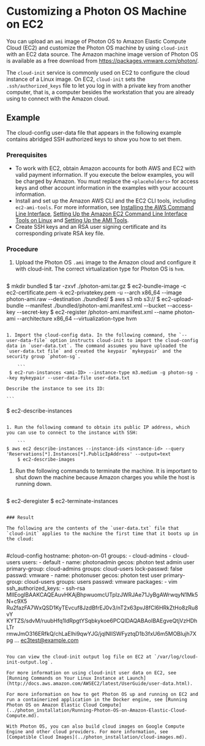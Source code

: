 # Customizing a Photon OS Machine on EC2

You can upload an `ami` image of Photon OS to Amazon Elastic Compute Cloud (EC2) and customize the Photon OS machine by using `cloud-init` with an EC2 data source. The Amazon machine image version of Photon OS is available as a free download from https://packages.vmware.com/photon/.

The `cloud-init` service is commonly used on EC2 to configure the cloud instance of a Linux image. On EC2, `cloud-init` sets the `.ssh/authorized_keys` file to let you log in with a private key from another computer, that is, a computer besides the workstation that you are already using to connect with the Amazon cloud. 

## Example

The cloud-config user-data file that appears in the following example contains abridged SSH authorized keys to show you how to set them. 

### Prerequisites 

- To work with EC2, obtain Amazon accounts for both AWS and EC2 with valid payment information. If you execute the below examples, you will be charged by Amazon. You must replace the `<placeholders>` for access keys and other account information in the examples with your account information. 
- Install and set up the Amazon AWS CLI and the EC2 CLI tools, including `ec2-ami-tools`. 
    For more information, see [Installing the AWS Command Line Interface](http://docs.aws.amazon.com/cli/latest/userguide/installing.html), [Setting Up the Amazon EC2 Command Line Interface Tools on Linux](http://docs.aws.amazon.com/AWSEC2/latest/CommandLineReference/set-up-ec2-cli-linux.html) and [Setting Up the AMI Tools](http://docs.aws.amazon.com/AWSEC2/latest/UserGuide/set-up-ami-tools.html). 
- Create  SSH keys and an RSA user signing certificate and its corresponding private RSA key file.  

### Procedure 

1. Upload the Photon OS `.ami` image to the Amazon cloud and configure it with cloud-init. The correct virtualization type for Photon OS is `hvm`.   
	
    ```
$ mkdir bundled
	$ tar -zxvf ./photon-ami.tar.gz 
	$ ec2-bundle-image -c ec2-certificate.pem -k ec2-privatekey.pem -u <EC2 account id>  --arch x86_64 --image photon-ami.raw --destination ./bundled/
	$ aws s3 mb s3://<bucket-name>
	$ ec2-upload-bundle --manifest ./bundled/photon-ami.manifest.xml --bucket <bucket-name> --access-key <Account Access Key> --secret-key <Account Secret key>
	$ ec2-register <bucket-name>/photon-ami.manifest.xml --name photon-ami --architecture x86_64 --virtualization-type hvm
```

1. Import the cloud-config data. In the following command, the `--user-data-file` option instructs cloud-init to import the cloud-config data in `user-data.txt`. The command assumes you have uploaded the `user-data.txt file` and created the keypair `mykeypair` and the security group `photon-sg`.
   
    ```
 $ ec2-run-instances <ami-ID> --instance-type m3.medium -g photon-sg --key mykeypair --user-data-file user-data.txt
```
    Describe the instance to see its ID: 
	
    ```
$ ec2-describe-instances
```
    
1. Run the following command to obtain its public IP address, which you can use to connect to the instance with SSH:
	
    ```
$ aws ec2 describe-instances --instance-ids <instance-id> --query 'Reservations[*].Instances[*].PublicIpAddress' --output=text
	$ ec2-describe-images
```

1. Run the following commands to terminate the machine. It is important to shut down the machine because Amazon charges you while the host is running down.   

    ```
$ ec2-deregister <ami-image-identifier>
	$ ec2-terminate-instances <instance-id>
```

### Result

The following are the contents of the `user-data.txt` file that `cloud-init` applies to the machine the first time that it boots up in the cloud: 
    
```
#cloud-config
    hostname: photon-on-01
    groups:
    - cloud-admins
    - cloud-users
    users:
    - default
    - name: photonadmin
       gecos: photon test admin user
       primary-group: cloud-admins
       groups: cloud-users
       lock-passwd: false
       passwd: vmware
    - name: photonuser
       gecos: photon test user
       primary-group: cloud-users
       groups: users
       passwd: vmware
    packages:
    - vim
	ssh_authorized_keys:
	 - ssh-rsa MIIEogIBAAKCAQEAuvHKAjBhpwuomcUTpIzJWRJAe71JyBgAWrwqyN1Mk5N+c9X5
	Ru2fazFA7WxQSD1KyTEvcuf8JzdBfrEJ0v3/nT2x63pvJ8fCl6HRkZtHo8zRu8vY
	KYTZS/sdvM/ruubHfq1ldRpgtYSqbkykoe6PCQIDAQABAoIBAEgveQtjVzHDhLTr
	rmwJmO316ERfkQ/chLaElhi9qwYJG/jqlNIISWFyztqD1b3fxU6m5MOBIujh7Xpg
	... ec3test@example.com
```

You can view the cloud-init output log file on EC2 at `/var/log/cloud-init-output.log`. 

For more information on using cloud-init user data on EC2, see [Running Commands on Your Linux Instance at Launch](http://docs.aws.amazon.com/AWSEC2/latest/UserGuide/user-data.html).

For more information on how to get Photon OS up and running on EC2 and run a containerized application in the Docker engine, see [Running Photon OS on Amazon Elastic Cloud Compute](../photon_installation/Running-Photon-OS-on-Amazon-Elastic-Cloud-Compute.md).

With Photon OS, you can also build cloud images on Google Compute Engine and other cloud providers. For more information, see [Compatible Cloud Images](../photon_installation/cloud-images.md).
